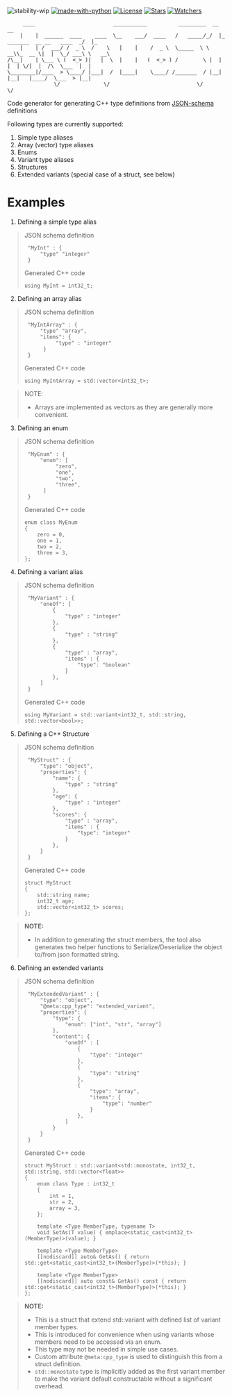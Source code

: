 ![stability-wip](https://img.shields.io/badge/stability-work_in_progress-lightgrey.svg)
[![made-with-python](https://img.shields.io/badge/Made%20with-Python-1f425f.svg)](https://www.python.org/)
[![License](https://img.shields.io/github/license/SumuduLansakara/JsonToStruct)](https://github.com/SumuduLansakara/JsonToStruct/blob/master/LICENSE)
[![Stars](https://img.shields.io/github/stars/SumuduLansakara/JsonToStruct?style=social)](https://github.com/SumuduLansakara/JsonToStruct/stargazers)
[![Watchers](https://img.shields.io/github/watchers/SumuduLansakara/JsonToStruct?style=social)](https://github.com/SumuduLansakara/JsonToStruct/watchers)


```
     ____                         ___________          _________  __                            __
    |    |  ______  ____    ____  \__    ___/  ____   /   _____/_/  |_ _______  __ __   ____  _/  |_
    |    | /  ___/ /  _ \  /    \   |    |    /  _ \  \_____  \ \   __\\_  __ \|  |  \_/ ___\ \   __\
/\__|    | \___ \ (  <_> )|   |  \  |    |   (  <_> ) /        \ |  |   |  | \/|  |  /\  \___  |  |
\________|/____  > \____/ |___|  /  |____|    \____/ /_______  / |__|   |__|   |____/  \___  > |__|
               \/              \/                            \/                            \/
```

Code generator for generating C++ type definitions from [JSON-schema](https://json-schema.org/) definitions

Following types are currently supported:
1. Simple type aliases
2. Array (vector) type aliases
3. Enums
4. Variant type aliases
5. Structures
6. Extended variants (special case of a struct, see below)

# Examples

1. Defining a simple type alias

> JSON schema definition
>    
>      "MyInt" : {
>          "type" "integer"
>      }
>
> Generated C++ code
>
>     using MyInt = int32_t;

2. Defining an array alias

> JSON schema definition
>    
>      "MyIntArray" : {
>          "type" "array",
>          "items": {
>               "type" : "integer"
>           }
>      }
>
> Generated C++ code
>
>     using MyIntArray = std::vector<int32_t>;

> NOTE:
> - Arrays are implemented as vectors as they are generally more convenient.

3. Defining an enum

> JSON schema definition
>    
>      "MyEnum" : {
>          "enum": [
>               "zero",
>               "one",
>               "two",
>               "three",
>           ]
>      }
>
> Generated C++ code
>
>     enum class MyEnum
>     {
>         zero = 0,
>         one = 1,
>         two = 2,
>         three = 3,
>     };

4. Defining a variant alias

> JSON schema definition
>    
>      "MyVariant" : {
>          "oneOf": [
>              {
>                  "type" : "integer"
>              },
>              {
>                  "type" : "string"
>              },
>              {
>                  "type" : "array",
>                  "items" : {
>                      "type": "boolean"
>                  }
>              },
>          ]
>      }
>
> Generated C++ code
>
>     using MyVariant = std::variant<int32_t, std::string, std::vector<bool>>;

5. Defining a C++ Structure

> JSON schema definition
>    
>      "MyStruct" : {
>          "type": "object",
>          "properties": {
>              "name": {
>                  "type" : "string"
>              },
>              "age": {
>                  "type" : "integer"
>              },
>              "scores": {
>                  "type" : "array",
>                  "items" : {
>                      "type": "integer"
>                  }
>              },
>          }
>      }
>
> Generated C++ code
>
>     struct MyStruct
>     {
>         std::string name;
>         int32_t age;
>         std::vector<int32_t> scores;
>     };

> **NOTE:**
> 
> - In addition to generating the struct members, the tool also generates two helper functions 
> to Serialize/Deserialize the object to/from json formatted string.

6. Defining an extended variants

> JSON schema definition
>    
>      "MyExtendedVariant" : {
>          "type": "object",
>          "@meta:cpp_type": "extended_variant",
>          "properties": {
>              "type": {
>                  "enum": ["int", "str", "array"]
>              },
>              "content": {
>                  "oneOf" : [
>                      {
>                          "type": "integer"
>                      },
>                      {
>                          "type": "string"
>                      },
>                      {
>                          "type": "array",
>                          "items": {
>                              "type": "number"
>                          }
>                      },
>                  ]
>              }
>          }
>      }
>
> Generated C++ code
>
>     struct MyStruct : std::variant<std::monostate, int32_t, std::string, std::vector<float>>
>     {
>         enum class Type : int32_t
>         {
>             int = 1,
>             str = 2,
>             array = 3,
>         };
>
>         template <Type MemberType, typename T>
>         void SetAs(T value) { emplace<static_cast<int32_t>(MemberType)>(value); }
>
>         template <Type MemberType>
>         [[nodiscard]] auto& GetAs() { return std::get<static_cast<int32_t>(MemberType)>(*this); }
>
>         template <Type MemberType>
>         [[nodiscard]] auto const& GetAs() const { return std::get<static_cast<int32_t>(MemberType)>(*this); }
>     };

> **NOTE:**
>
> - This is a struct that extend std::variant with defined list of variant member types.
> - This is introduced for convenience when using variants whose members need to be accessed
>   via an enum.
> - This type may not be needed in simple use cases.
> - Custom attribute `@meta:cpp_type` is used to distinguish this from a struct definition.
> - `std::monostate` type is implicitly added as the first variant member to make the variant 
>   default constructable without a significant overhead.

